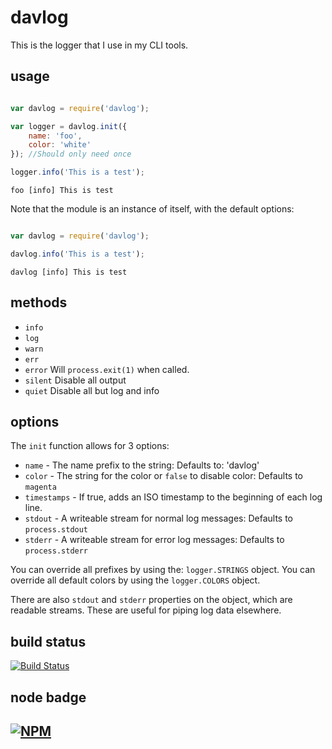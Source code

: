 davlog
======

This is the logger that I use in my CLI tools.

usage
-----

```javascript

var davlog = require('davlog');

var logger = davlog.init({
    name: 'foo',
    color: 'white'
}); //Should only need once

logger.info('This is a test');

```

```foo [info] This is test```

Note that the module is an instance of itself, with the default options:

```javascript

var davlog = require('davlog');

davlog.info('This is a test');

```

```davlog [info] This is test```


methods
-------

  * `info`
  * `log` 
  * `warn`
  * `err`
  * `error` Will `process.exit(1)` when called.
  * `silent` Disable all output
  * `quiet` Disable all but log and info

options
-------

The `init` function allows for 3 options:

   * `name` - The name prefix to the string: Defaults to: 'davlog'
   * `color` - The string for the color or `false` to disable color: Defaults to `magenta`
   * `timestamps` - If true, adds an ISO timestamp to the beginning of each log line.
   * `stdout` - A writeable stream for normal log messages: Defaults to `process.stdout`
   * `stderr` - A writeable stream for error log messages: Defaults to `process.stderr`

You can override all prefixes by using the: `logger.STRINGS` object.
You can override all default colors by using the `logger.COLORS` object.

There are also `stdout` and `stderr` properties on the object, which are
readable streams. These are useful for piping log data elsewhere.

build status
------------

[![Build Status](https://secure.travis-ci.org/davglass/davlog.png?branch=master)](http://travis-ci.org/davglass/davlog)

node badge
----------

[![NPM](https://nodei.co/npm/davlog.png)](https://nodei.co/npm/davlog/)
----
